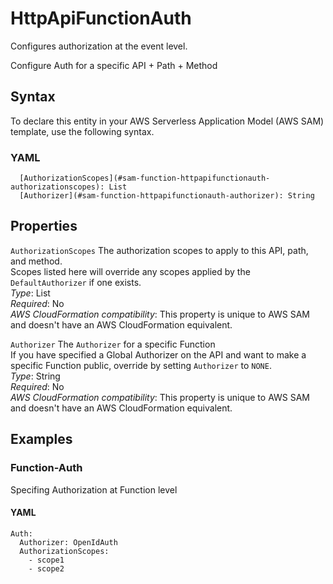 # HttpApiFunctionAuth<a name="sam-property-function-httpapifunctionauth"></a>

Configures authorization at the event level\.

Configure Auth for a specific API \+ Path \+ Method

## Syntax<a name="sam-property-function-httpapifunctionauth-syntax"></a>

To declare this entity in your AWS Serverless Application Model \(AWS SAM\) template, use the following syntax\.

### YAML<a name="sam-property-function-httpapifunctionauth-syntax.yaml"></a>

```
  [AuthorizationScopes](#sam-function-httpapifunctionauth-authorizationscopes): List
  [Authorizer](#sam-function-httpapifunctionauth-authorizer): String
```

## Properties<a name="sam-property-function-httpapifunctionauth-properties"></a>

 `AuthorizationScopes`   <a name="sam-function-httpapifunctionauth-authorizationscopes"></a>
The authorization scopes to apply to this API, path, and method\.  
Scopes listed here will override any scopes applied by the `DefaultAuthorizer` if one exists\.  
*Type*: List  
*Required*: No  
*AWS CloudFormation compatibility*: This property is unique to AWS SAM and doesn't have an AWS CloudFormation equivalent\.

 `Authorizer`   <a name="sam-function-httpapifunctionauth-authorizer"></a>
The `Authorizer` for a specific Function  
If you have specified a Global Authorizer on the API and want to make a specific Function public, override by setting `Authorizer` to `NONE`\.  
*Type*: String  
*Required*: No  
*AWS CloudFormation compatibility*: This property is unique to AWS SAM and doesn't have an AWS CloudFormation equivalent\.

## Examples<a name="sam-property-function-httpapifunctionauth--examples"></a>

### Function\-Auth<a name="sam-property-function-httpapifunctionauth--examples--function-auth"></a>

Specifing Authorization at Function level

#### YAML<a name="sam-property-function-httpapifunctionauth--examples--function-auth--yaml"></a>

```
Auth:
  Authorizer: OpenIdAuth
  AuthorizationScopes:
    - scope1
    - scope2
```